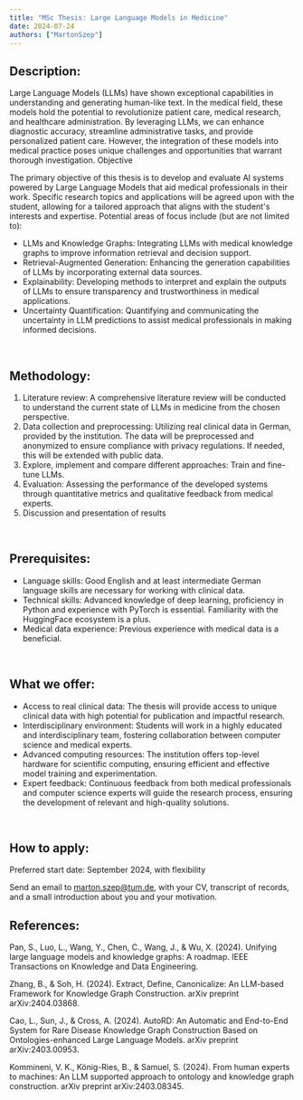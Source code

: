 ```yaml
---
title: "MSc Thesis: Large Language Models in Medicine"
date: 2024-07-24
authors: ["MartonSzep"]
---
```


## Description:
Large Language Models (LLMs) have shown exceptional capabilities in understanding and generating human-like text. In the medical field, these models hold the potential to revolutionize patient care, medical research, and healthcare administration. By leveraging LLMs, we can enhance diagnostic accuracy, streamline administrative tasks, and provide personalized patient care. However, the integration of these models into medical practice poses unique challenges and opportunities that warrant thorough investigation.
Objective

The primary objective of this thesis is to develop and evaluate AI systems powered by Large Language Models that aid medical professionals in their work. Specific research topics and applications will be agreed upon with the student, allowing for a tailored approach that aligns with the student's interests and expertise. Potential areas of focus include (but are not limited to):
-   LLMs and Knowledge Graphs: Integrating LLMs with medical knowledge graphs to improve information retrieval and decision support.
-   Retrieval-Augmented Generation: Enhancing the generation capabilities of LLMs by incorporating external data sources.
-   Explainability: Developing methods to interpret and explain the outputs of LLMs to ensure transparency and trustworthiness in medical applications.
-   Uncertainty Quantification: Quantifying and communicating the uncertainty in LLM predictions to assist medical professionals in making informed decisions.
<br/>

## Methodology:
1. Literature review: A comprehensive literature review will be conducted to understand the current state of LLMs in medicine from the chosen perspective. 
2. Data collection and preprocessing: Utilizing real clinical data in German, provided by the institution. The data will be preprocessed and anonymized to ensure compliance with privacy regulations. If needed, this will be extended with public data.
3. Explore, implement and compare different approaches: Train and fine-tune LLMs. 
4. Evaluation: Assessing the performance of the developed systems through quantitative metrics and qualitative feedback from medical experts.
5. Discussion and presentation of results
<br/>

## Prerequisites:
-   Language skills: Good English and at least intermediate German language skills are necessary for working with clinical data.
-   Technical skills: Advanced knowledge of deep learning, proficiency in Python and experience with PyTorch is essential. Familiarity with the HuggingFace ecosystem is a plus.
-   Medical data experience: Previous experience with medical data is a beneficial.
<br/>

## What we offer:
-   Access to real clinical data: The thesis will provide access to unique clinical data with high potential for publication and impactful research.
-   Interdisciplinary environment: Students will work in a highly educated and interdisciplinary team, fostering collaboration between computer science and medical experts.
-   Advanced computing resources: The institution offers top-level hardware for scientific computing, ensuring efficient and effective model training and experimentation.
-   Expert feedback: Continuous feedback from both medical professionals and computer science experts will guide the research process, ensuring the development of relevant and high-quality solutions.
<br/>

## How to apply:
Preferred start date: September 2024, with flexibility

Send an email to marton.szep@tum.de, with your CV, transcript of records, and a small introduction about you and your motivation.
<br/>


## References:
Pan, S., Luo, L., Wang, Y., Chen, C., Wang, J., & Wu, X. (2024). Unifying large language models and knowledge graphs: A roadmap. IEEE Transactions on Knowledge and Data Engineering.

Zhang, B., & Soh, H. (2024). Extract, Define, Canonicalize: An LLM-based Framework for Knowledge Graph Construction. arXiv preprint arXiv:2404.03868.

Cao, L., Sun, J., & Cross, A. (2024). AutoRD: An Automatic and End-to-End System for Rare Disease Knowledge Graph Construction Based on Ontologies-enhanced Large Language Models. arXiv preprint arXiv:2403.00953.

Kommineni, V. K., König-Ries, B., & Samuel, S. (2024). From human experts to machines: An LLM supported approach to ontology and knowledge graph construction. arXiv preprint arXiv:2403.08345.
<br/>
